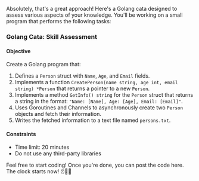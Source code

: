 Absolutely, that's a great approach! Here's a Golang cata designed to assess various aspects of your knowledge. You'll be working on a small program that performs the following tasks:

### Golang Cata: Skill Assessment

#### Objective
Create a Golang program that:
1. Defines a `Person` struct with `Name`, `Age`, and `Email` fields.
2. Implements a function `CreatePerson(name string, age int, email string) *Person` that returns a pointer to a new `Person`.
3. Implements a method `GetInfo() string` for the `Person` struct that returns a string in the format: `"Name: [Name], Age: [Age], Email: [Email]"`.
4. Uses Goroutines and Channels to asynchronously create two `Person` objects and fetch their information.
5. Writes the fetched information to a text file named `persons.txt`.

#### Constraints
- Time limit: 20 minutes
- Do not use any third-party libraries

Feel free to start coding! Once you're done, you can post the code here. The clock starts now! ⏰👨‍💻
